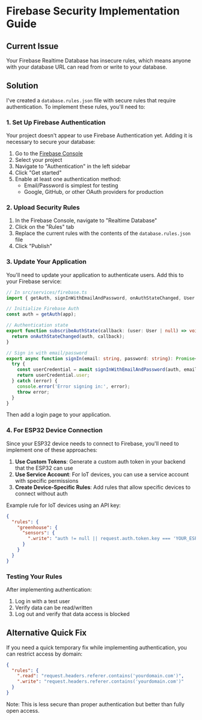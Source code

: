 # Firebase Security Implementation Guide

## Current Issue
Your Firebase Realtime Database has insecure rules, which means anyone with your database URL can read from or write to your database.

## Solution
I've created a `database.rules.json` file with secure rules that require authentication. To implement these rules, you'll need to:

### 1. Set Up Firebase Authentication

Your project doesn't appear to use Firebase Authentication yet. Adding it is necessary to secure your database:

1. Go to the [Firebase Console](https://console.firebase.google.com/)
2. Select your project
3. Navigate to "Authentication" in the left sidebar
4. Click "Get started"
5. Enable at least one authentication method:
   - Email/Password is simplest for testing
   - Google, GitHub, or other OAuth providers for production

### 2. Upload Security Rules

1. In the Firebase Console, navigate to "Realtime Database"
2. Click on the "Rules" tab
3. Replace the current rules with the contents of the `database.rules.json` file
4. Click "Publish"

### 3. Update Your Application

You'll need to update your application to authenticate users. Add this to your Firebase service:

```typescript
// In src/services/firebase.ts
import { getAuth, signInWithEmailAndPassword, onAuthStateChanged, User } from 'firebase/auth';

// Initialize Firebase Auth
const auth = getAuth(app);

// Authentication state
export function subscribeAuthState(callback: (user: User | null) => void) {
  return onAuthStateChanged(auth, callback);
}

// Sign in with email/password
export async function signIn(email: string, password: string): Promise<User> {
  try {
    const userCredential = await signInWithEmailAndPassword(auth, email, password);
    return userCredential.user;
  } catch (error) {
    console.error('Error signing in:', error);
    throw error;
  }
}
```

Then add a login page to your application.

### 4. For ESP32 Device Connection

Since your ESP32 device needs to connect to Firebase, you'll need to implement one of these approaches:

1. **Use Custom Tokens**: Generate a custom auth token in your backend that the ESP32 can use
2. **Use Service Account**: For IoT devices, you can use a service account with specific permissions
3. **Create Device-Specific Rules**: Add rules that allow specific devices to connect without auth

Example rule for IoT devices using an API key:
```json
{
  "rules": {
    "greenhouse": {
      "sensors": {
        ".write": "auth != null || request.auth.token.key === 'YOUR_ESP32_API_KEY'"
      }
    }
  }
}
```

### Testing Your Rules

After implementing authentication:
1. Log in with a test user
2. Verify data can be read/written
3. Log out and verify that data access is blocked

## Alternative Quick Fix

If you need a quick temporary fix while implementing authentication, you can restrict access by domain:

```json
{
  "rules": {
    ".read": "request.headers.referer.contains('yourdomain.com')",
    ".write": "request.headers.referer.contains('yourdomain.com')"
  }
}
```

Note: This is less secure than proper authentication but better than fully open access.